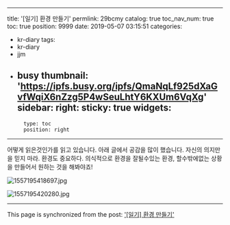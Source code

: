 
---
title: '[일기] 환경 만들기'
permlink: 29bcmy
catalog: true
toc_nav_num: true
toc: true
position: 9999
date: 2019-05-07 03:15:51
categories:
- kr-diary
tags:
- kr-diary
- jjm
- busy
thumbnail: 'https://ipfs.busy.org/ipfs/QmaNqLf925dXaGvfWqiX6nZzg5P4wSeuLhtY6KXUm6VqXg'
sidebar:
    right:
        sticky: true
widgets:
    -
        type: toc
        position: right
---


어떻게 읽은것인가를 읽고 있습니다.
아래 글에서 공감을 많이 했습니다.
자신의 의지만을 믿지 마라. 환경도 중요하다.
의식적으로 환경을 잘될수있는 환경, 할수밖에없는 상황을 만들어서 원하는 것을 해봐야죠!

![1557195418697.jpg](https://ipfs.busy.org/ipfs/QmaNqLf925dXaGvfWqiX6nZzg5P4wSeuLhtY6KXUm6VqXg)

![1557195420280.jpg](https://ipfs.busy.org/ipfs/QmbyJD72Yu5uzT6DnUbeuQ31ZzrNJm71E9FB4dr74tTefp)


- - -

This page is synchronized from the post: ['[일기] 환경 만들기'](https://steemit.com/@jacobyu/29bcmy)

